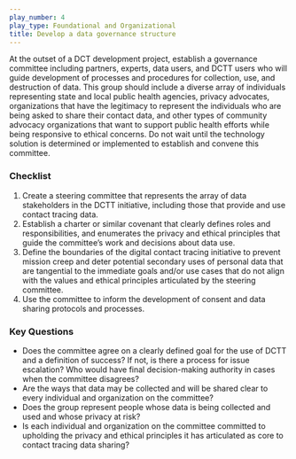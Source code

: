 ```yaml
---
play_number: 4
play_type: Foundational and Organizational
title: Develop a data governance structure
---
```


At the outset of a DCT development project, establish a governance committee including partners, experts, data users, and DCTT users who will guide development of processes and procedures for collection, use, and destruction of data. This group should include a diverse array of individuals representing state and local public health agencies, privacy advocates, organizations that have the legitimacy to represent the individuals who are being asked to share their contact data, and other types of community advocacy organizations that want to support public health efforts while being responsive to ethical concerns. Do not wait until the technology solution is determined or implemented to establish and convene this committee.

### Checklist
1. Create a steering committee that represents the array of data stakeholders in the DCTT initiative, including those that provide and use contact tracing data. 
2. Establish a charter or similar covenant that clearly defines roles and responsibilities, and enumerates the privacy and ethical principles that guide the committee’s work and decisions about data use. 
3. Define the boundaries of the digital contact tracing initiative to prevent mission creep and deter potential secondary uses of personal data that are tangential to the immediate goals and/or use cases that do not align with the values and ethical principles articulated by the steering committee.
4. Use the committee to inform the development of consent and data sharing protocols and processes.

### Key Questions
- Does the committee agree on a clearly defined goal for the use of DCTT and a definition of success? If not, is there a process for issue escalation? Who would have final decision-making authority in cases when the committee disagrees?
- Are the ways that data may be collected and will be shared clear to every individual and organization on the committee?
- Does the group represent people whose data is being collected and used and whose privacy at risk? 
- Is each individual and organization on the committee committed to upholding the privacy and ethical principles it has articulated as core to contact tracing data sharing? 
